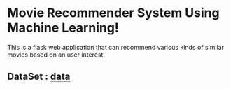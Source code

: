 # **Movie Recommender System Using Machine Learning!**
This is a flask web application that can recommend various kinds of similar movies based on an user interest.
## DataSet : [data](https://www.kaggle.com/datasets/tmdb/tmdb-movie-metadata)
